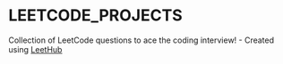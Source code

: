 # LEETCODE_PROJECTS
Collection of LeetCode questions to ace the coding interview! - Created using [LeetHub](https://github.com/QasimWani/LeetHub)
